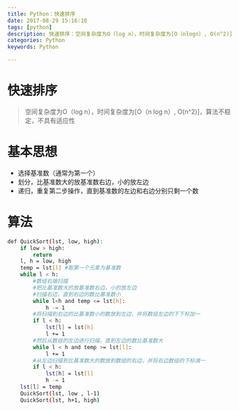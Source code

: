 ```yaml
---
title: Python：快速排序
date: 2017-08-29 15:16:10
tags: [python]
description: 快速排序：空间复杂度为O（log n），时间复杂度为[O（nlogn）, O(n^2)]，算法不稳定，不具有适应性
categories: Python
keywords: Python

---
```

# 快速排序
> 空间复杂度为O（log n），时间复杂度为[O（n log n）, O(n^2)]，算法不稳定，不具有适应性

# 基本思想
- 选择基准数（通常为第一个）
- 划分，比基准数大的放基准数右边，小的放左边
- 递归，重复第二步操作，直到基准数的左边和右边分别只剩一个数

# 算法
```bash
def QuickSort(lst, low, high):
    if low > high:
        return
    l, h = low, high
    temp = lst[l] #取第一个元素为基准数
    while l < h:
        #数组右端扫描
        #把比基准数大的放基准数右边，小的放左边
        #扫描右边，直到右边的数比基准数小
        while l<h and temp <= lst[h]:
            h -= 1
        #将扫描到右边的比基准数小的数放到左边，并将数组左边的下下标加一
        if l < h:
            lst[l] = lst[h]
            l += 1
        #然后从数组的左边进行扫描，直到左边的数比基准数大
        while l < h and temp >= lst[l]:
            l += 1
        #从左边扫描到比基准数大的数放到数组的右边，并将右边数组的下标减一
        if l < h:
            lst[h] = lst[l]
            h -= 1
    lst[l] = temp
    QuickSort(lst, low , l-1)
    QuickSort(lst, h+1, high)
```